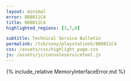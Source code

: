 ```yaml
---
layout: minimal
error: 808011C4
title: 808011C4
highlighted_regions: [3,7,8]

subtitle: Technical Service Bulletin
permalink: /tsb/sony/playstation5/808011C4
css: /assets/css/highlight_page.css
js: /assets/js/consoleservicetool.js
---
```


{% include_relative MemoryInterfaceError.md %}
